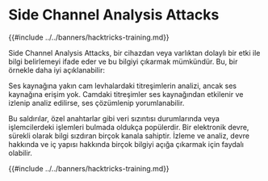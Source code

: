 # Side Channel Analysis Attacks

{{#include ../../banners/hacktricks-training.md}}

Side Channel Analysis Attacks, bir cihazdan veya varlıktan dolaylı bir etki ile bilgi belirlemeyi ifade eder ve bu bilgiyi çıkarmak mümkündür. Bu, bir örnekle daha iyi açıklanabilir:

Ses kaynağına yakın cam levhalardaki titreşimlerin analizi, ancak ses kaynağına erişim yok. Camdaki titreşimler ses kaynağından etkilenir ve izlenip analiz edilirse, ses çözümlenip yorumlanabilir.

Bu saldırılar, özel anahtarlar gibi veri sızıntısı durumlarında veya işlemcilerdeki işlemleri bulmada oldukça popülerdir. Bir elektronik devre, sürekli olarak bilgi sızdıran birçok kanala sahiptir. İzleme ve analiz, devre hakkında ve iç yapısı hakkında birçok bilgiyi açığa çıkarmak için faydalı olabilir.

{{#include ../../banners/hacktricks-training.md}}
